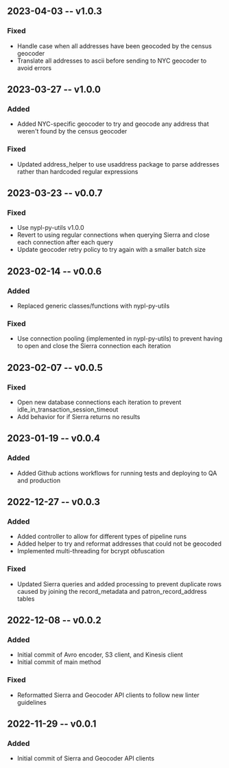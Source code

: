 ## 2023-04-03 -- v1.0.3
### Fixed
- Handle case when all addresses have been geocoded by the census geocoder
- Translate all addresses to ascii before sending to NYC geocoder to avoid
errors

## 2023-03-27 -- v1.0.0
### Added
- Added NYC-specific geocoder to try and geocode any address that weren't found
by the census geocoder
### Fixed
- Updated address_helper to use usaddress package to parse addresses rather
than hardcoded regular expressions

## 2023-03-23 -- v0.0.7
### Fixed
- Use nypl-py-utils v1.0.0
- Revert to using regular connections when querying Sierra and close each
connection after each query
- Update geocoder retry policy to try again with a smaller batch size

## 2023-02-14 -- v0.0.6
### Added
- Replaced generic classes/functions with nypl-py-utils
### Fixed
- Use connection pooling (implemented in nypl-py-utils) to prevent having to
open and close the Sierra connection each iteration

## 2023-02-07 -- v0.0.5
### Fixed
- Open new database connections each iteration to prevent
idle_in_transaction_session_timeout
- Add behavior for if Sierra returns no results

## 2023-01-19 -- v0.0.4
### Added
- Added Github actions workflows for running tests and deploying to QA and
production

## 2022-12-27 -- v0.0.3
### Added
- Added controller to allow for different types of pipeline runs
- Added helper to try and reformat addresses that could not be geocoded
- Implemented multi-threading for bcrypt obfuscation
### Fixed
- Updated Sierra queries and added processing to prevent duplicate rows caused
by joining the record_metadata and patron_record_address tables

## 2022-12-08 -- v0.0.2
### Added
- Initial commit of Avro encoder, S3 client, and Kinesis client
- Initial commit of main method
### Fixed
- Reformatted Sierra and Geocoder API clients to follow new linter guidelines

## 2022-11-29 -- v0.0.1
### Added
- Initial commit of Sierra and Geocoder API clients